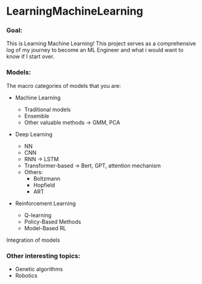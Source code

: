 # LearningMachineLearning

### Goal:
This is Learning Machine Learning! This project serves as a comprehensive log of my journey to become an ML Engineer and what i would want to know if I start over. 

### Models:
The macro categories of models that you are:
* Machine Learning
  * Traditional models
  * Ensemble
  * Other valuable methods -> GMM, PCA

* Deep Learning
  * NN 
  * CNN
  * RNN -> LSTM
  * Transformer-based -> Bert, GPT, attention mechanism
  * Others:
    * Boltzmann
    * Hopfield
    * ART

* Reinforcement Learning
  * Q-learning
  * Policy-Based Methods
  * Model-Based RL
 


Integration of models 

### Other interesting topics:
* Genetic algorithms
* Robotics
